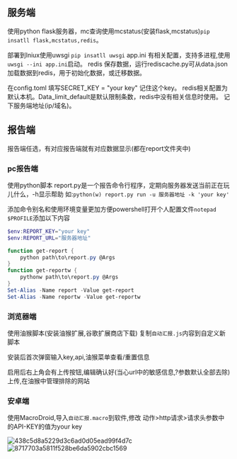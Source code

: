 ## 服务端
使用python flask服务器，mc查询使用mcstatus(安装flask,mcstatus)`pip insatll flask,mcstatus,redis`。

部署到lniux使用uwsgi `pip insatll uwsgi` app.ini 有相关配置，支持多进程,使用`uwsgi --ini app.ini`启动。
redis 保存数据，运行rediscache.py可从data.json 加载数据到redis，用于初始化数据，或迁移数据。

在config.toml 填写SECRET_KEY = "your key" 记住这个key。
redis相关配置为默认本机。Data_limit_default是默认限制条数，redis中没有相关信息时使用。
记下服务端地址(ip/域名)。

## 报告端
报告端任选，有对应报告端就有对应数据显示(都在report文件夹中)
### pc报告端

使用python脚本
report.py是一个报告命令行程序，定期向服务器发送当前正在玩儿什么，-h显示帮助
如:`python(w) report.py run -u 服务器地址 -k 'your key'`


添加命令别名和使用环境变量更加方便powershell打开个人配置文件`notepad $PROFILE`添加以下内容
```powershell
$env:REPORT_KEY="your key"
$env:REPORT_URL="服务器地址"

function get-report {
    python path\to\report.py @Args
}
function get-reportw {
    pythonw path\to\report.py @Args
}
Set-Alias -Name report -Value get-report
Set-Alias -Name reportw -Value get-reportw
```
### 浏览器端

使用油猴脚本(安装油猴扩展,谷歌扩展商店下载)
复制`自动汇报.js`内容到自定义新脚本

安装后首次弹窗输入key,api,油猴菜单查看/重置信息

启用后右上角会有上传按钮,编辑确认好(当心url中的敏感信息,?参数默认全部去除)上传,在油猴中管理排除的网站

### 安卓端

使用MacroDroid,导入`自动汇报.macro`到软件,修改 动作>http请求>请求头参数中的API-KEY的值为your key

![438c5d8a5229d3c6ad0d05ead99f4d7c](https://github.com/user-attachments/assets/dff3c631-b64f-4a89-a613-d0661a21a29d)
![8717703a5811f528be6da5902cbc1569](https://github.com/user-attachments/assets/994ad739-3e39-4979-8134-25920f5d899c)


